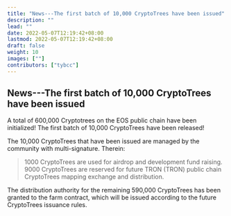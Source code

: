 ```yaml
---
title: "News---The first batch of 10,000 CryptoTrees have been issued"
description: ""
lead: ""
date: 2022-05-07T12:19:42+08:00
lastmod: 2022-05-07T12:19:42+08:00
draft: false
weight: 10
images: [""]
contributors: ["tybcc"]
---
```

## **News---The first batch of 10,000 CryptoTrees have been issued**


A total of 600,000 Cryptotrees on the EOS public chain have been initialized! The first batch of 10,000 CryptoTrees have been released!

The 10,000 CryptoTrees that have been issued are managed by the community with multi-signature.
Therein:
> 1000 CryptoTrees are used for airdrop and development fund raising.
> 9000 CryptoTrees are reserved for future TRON (TRON) public chain CryptoTrees mapping exchange and distribution.

The distribution authority for the remaining 590,000 CryptoTrees has been granted to the farm contract, which will be issued according to the future CryptoTrees issuance rules.

